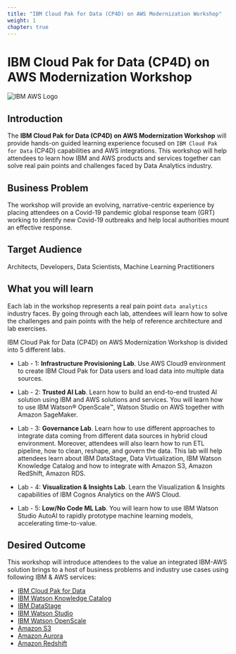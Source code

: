 ```yaml
---
title: "IBM Cloud Pak for Data (CP4D) on AWS Modernization Workshop"
weight: 1
chapter: true
---
```


# IBM Cloud Pak for Data (CP4D) on AWS Modernization Workshop
![IBM AWS Logo](/images/ibm-aws-logo.png?classes=border)
## Introduction

The **IBM Cloud Pak for Data (CP4D) on AWS Modernization Workshop** will provide hands-on guided learning experience focused on `IBM Cloud Pak for Data` (CP4D) capabilities and AWS integrations. This workshop will help attendees to learn how IBM and AWS products and services together can solve real pain points and challenges faced by Data Analytics industry.

## Business Problem

The workshop will provide an evolving, narrative-centric experience by placing attendees on a Covid-19 pandemic global response team (GRT) working to identify new Covid-19 outbreaks and help local authorities mount an effective response.

## Target Audience

Architects, Developers, Data Scientists, Machine Learning Practitioners

## What you will learn
Each lab in the workshop represents a real pain point `data analytics` industry faces. By going through each lab, attendees will learn how to solve the challenges and pain points with the help of reference architecture and lab exercises.

IBM Cloud Pak for Data (CP4D) on AWS Modernization Workshop is divided into 5 different labs.

* Lab - 1: **Infrastructure Provisioning Lab**. Use AWS Cloud9 environment to create IBM Cloud Pak for Data users and load data into multiple data sources.

* Lab - 2: **Trusted AI Lab**. Learn how to build an end-to-end trusted AI solution using IBM and AWS solutions and services. You will learn how to use IBM Watson® OpenScale™, Watson Studio on AWS together with Amazon SageMaker.

* Lab - 3: **Governance Lab**. Learn how to use different approaches to integrate data coming from different data sources in hybrid cloud environment. Moreover, attendees will also learn how to run ETL pipeline, how to clean, reshape, and govern the data. This lab will help attendees learn about IBM DataStage, Data Virtualization, IBM Watson Knowledge Catalog and how to integrate with Amazon S3, Amazon RedShift, Amazon RDS.

* Lab - 4: **Visualization & Insights Lab**. Learn the Visualization & Insights capabilities of IBM Cognos Analytics on the AWS Cloud. 

* Lab - 5: **Low/No Code ML Lab**. You will learn how to use IBM Watson Studio AutoAI to rapidly prototype machine learning models, accelerating time-to-value.

## Desired Outcome
This workshop will introduce attendees to the value an integrated IBM-AWS solution brings to a host of business problems and industry use cases using following IBM & AWS services:
  * [IBM Cloud Pak for Data](https://www.ibm.com/in-en/products/cloud-pak-for-data)
  * [IBM Watson Knowledge Catalog](https://www.ibm.com/in-en/cloud/watson-knowledge-catalog)
  * [IBM DataStage](https://www.ibm.com/products/datastage/)
  * [IBM Watson Studio](https://www.ibm.com/in-en/cloud/watson-studio)
  * [IBM Watson OpenScale](https://www.ibm.com/docs/en/cloud-paks/cp-data/4.5.x?topic=services-watson-openscale)
  * [Amazon S3](https://aws.amazon.com/s3/)
  * [Amazon Aurora](https://aws.amazon.com/rds/aurora/)
  * [Amazon Redshift](https://aws.amazon.com/redshift/)
